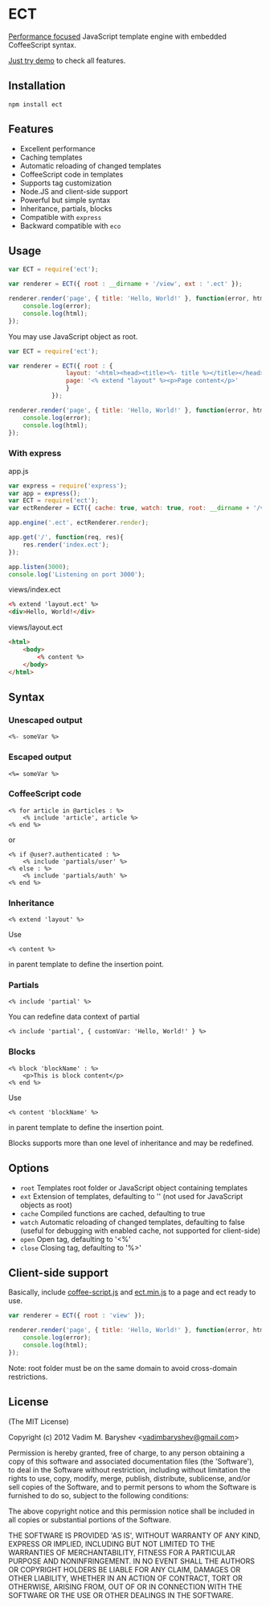 # ECT

[Performance focused](http://ectjs.com/#benchmark) JavaScript template engine with embedded CoffeeScript syntax.

[Just try demo](http://ectjs.com) to check all features.

## Installation

	npm install ect

## Features

  * Excellent performance
  * Caching templates
  * Automatic reloading of changed templates
  * CoffeeScript code in templates
  * Supports tag customization
  * Node.JS and client-side support
  * Powerful but simple syntax
  * Inheritance, partials, blocks
  * Compatible with `express`
  * Backward compatible with `eco`

## Usage

```js
var ECT = require('ect');

var renderer = ECT({ root : __dirname + '/view', ext : '.ect' });

renderer.render('page', { title: 'Hello, World!' }, function(error, html) {
	console.log(error);
	console.log(html);
});
```

You may use JavaScript object as root.

```js
var ECT = require('ect');

var renderer = ECT({ root : {
				layout: '<html><head><title><%- title %></title></head><body><% content %></body></html>',
				page: '<% extend "layout" %><p>Page content</p>'
				}
			});

renderer.render('page', { title: 'Hello, World!' }, function(error, html) {
	console.log(error);
	console.log(html);
});
```

### With express

app.js
```js
var express = require('express');
var app = express();
var ECT = require('ect');
var ectRenderer = ECT({ cache: true, watch: true, root: __dirname + '/views' });

app.engine('.ect', ectRenderer.render);

app.get('/', function(req, res){
	res.render('index.ect');
});

app.listen(3000);
console.log('Listening on port 3000');
```

views/index.ect
```html
<% extend 'layout.ect' %>
<div>Hello, World!</div>
```

views/layout.ect
```html
<html>
	<body>
		<% content %>
	</body>
</html>
```

## Syntax

### Unescaped output

```
<%- someVar %>
```

### Escaped output

```
<%= someVar %>
```

### CoffeeScript code

```
<% for article in @articles : %>
	<% include 'article', article %>
<% end %>
```

or

```
<% if @user?.authenticated : %>
	<% include 'partials/user' %>
<% else : %>
	<% include 'partials/auth' %>
<% end %>
```

### Inheritance

```
<% extend 'layout' %>
```

Use


```
<% content %>
```

in parent template to define the insertion point.

### Partials

```
<% include 'partial' %>
```

You can redefine data context of partial

```
<% include 'partial', { customVar: 'Hello, World!' } %>
```

### Blocks

```
<% block 'blockName' : %>
	<p>This is block content</p>
<% end %>
```

Use


```
<% content 'blockName' %>
```

in parent template to define the insertion point.

Blocks supports more than one level of inheritance and may be redefined.

## Options

  - `root`            Templates root folder or JavaScript object containing templates
  - `ext`             Extension of templates, defaulting to '' (not used for JavaScript objects as root)
  - `cache`           Compiled functions are cached, defaulting to true
  - `watch`           Automatic reloading of changed templates, defaulting to false (useful for debugging with enabled cache, not supported for client-side)
  - `open`            Open tag, defaulting to '<%'
  - `close`           Closing tag, defaulting to '%>'

## Client-side support

Basically, include [coffee-script.js](https://github.com/jashkenas/coffee-script/blob/master/extras/coffee-script.js) and [ect.min.js](https://github.com/baryshev/ect/tree/master/ect.min.js) to a page and ect ready to use.

```js
var renderer = ECT({ root : 'view' });

renderer.render('page', { title: 'Hello, World!' }, function(error, html) {
	console.log(error);
	console.log(html);
});
```

Note: root folder must be on the same domain to avoid cross-domain restrictions.

## License 

(The MIT License)

Copyright (c) 2012 Vadim M. Baryshev &lt;vadimbaryshev@gmail.com&gt;

Permission is hereby granted, free of charge, to any person obtaining
a copy of this software and associated documentation files (the
'Software'), to deal in the Software without restriction, including
without limitation the rights to use, copy, modify, merge, publish,
distribute, sublicense, and/or sell copies of the Software, and to
permit persons to whom the Software is furnished to do so, subject to
the following conditions:

The above copyright notice and this permission notice shall be
included in all copies or substantial portions of the Software.

THE SOFTWARE IS PROVIDED 'AS IS', WITHOUT WARRANTY OF ANY KIND,
EXPRESS OR IMPLIED, INCLUDING BUT NOT LIMITED TO THE WARRANTIES OF
MERCHANTABILITY, FITNESS FOR A PARTICULAR PURPOSE AND NONINFRINGEMENT.
IN NO EVENT SHALL THE AUTHORS OR COPYRIGHT HOLDERS BE LIABLE FOR ANY
CLAIM, DAMAGES OR OTHER LIABILITY, WHETHER IN AN ACTION OF CONTRACT,
TORT OR OTHERWISE, ARISING FROM, OUT OF OR IN CONNECTION WITH THE
SOFTWARE OR THE USE OR OTHER DEALINGS IN THE SOFTWARE.
